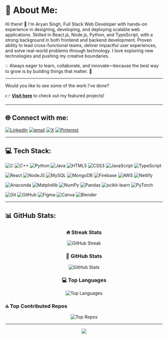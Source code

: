 # 💫 About Me:
Hi there! 👋 I'm Aryan Singh, Full Stack Web Developer with hands-on experience in designing, developing, and deploying scalable web applications. Skilled 
in React.js, Node.js, Python, and TypeScript, with a strong background in both frontend and backend development. Proven 
ability to lead cross-functional teams, deliver impactful user experiences, and solve real-world problems through technology.  I love exploring new technologies and pushing my creative boundaries.

💡 Always eager to learn, collaborate, and innovate—because the best way to grow is by building things that matter. 🚀

---
Would you like to see some of the work I've done?

👉 **[Visit here](https://github.com/AryanSinghh07?tab=repositories)** to check out my featured projects!

---

## 🌐 Connect with me:
[![LinkedIn](https://img.shields.io/badge/LinkedIn-%230077B5.svg?logo=linkedin&logoColor=white)](https://linkedin.com/in/thearyansingh07) 
[![email](https://img.shields.io/badge/Email-D14836?logo=gmail&logoColor=white)](mailto:aryan.singhh04@gmail.com) 
[![X](https://img.shields.io/badge/X-black.svg?logo=X&logoColor=white)](https://x.com/@the_aryansingh_) 
[![Pinterest](https://img.shields.io/badge/Pinterest-%23E60023.svg?logo=Pinterest&logoColor=white)](https://pinterest.com/thearyansingh07)  

---

## 💻 Tech Stack:
![C](https://img.shields.io/badge/c-%2300599C.svg?style=for-the-badge&logo=c&logoColor=white)
![C++](https://img.shields.io/badge/c++-%2300599C.svg?style=for-the-badge&logo=c%2B%2B&logoColor=white)
![Python](https://img.shields.io/badge/python-3670A0?style=for-the-badge&logo=python&logoColor=ffdd54)
![Java](https://img.shields.io/badge/java-%23ED8B00.svg?style=for-the-badge&logo=openjdk&logoColor=white)
![HTML5](https://img.shields.io/badge/html5-%23E34F26.svg?style=for-the-badge&logo=html5&logoColor=white)
![CSS3](https://img.shields.io/badge/css3-%231572B6.svg?style=for-the-badge&logo=css3&logoColor=white)
![JavaScript](https://img.shields.io/badge/javascript-%23323330.svg?style=for-the-badge&logo=javascript&logoColor=%23F7DF1E)
![TypeScript](https://img.shields.io/badge/typescript-%23007ACC.svg?style=for-the-badge&logo=typescript&logoColor=white)

![React](https://img.shields.io/badge/react-%2320232a.svg?style=for-the-badge&logo=react&logoColor=%2361DAFB)
![NodeJS](https://img.shields.io/badge/node.js-6DA55F?style=for-the-badge&logo=node.js&logoColor=white)
![MySQL](https://img.shields.io/badge/mysql-4479A1.svg?style=for-the-badge&logo=mysql&logoColor=white)
![MongoDB](https://img.shields.io/badge/MongoDB-%234ea94b.svg?style=for-the-badge&logo=mongodb&logoColor=white)
![Firebase](https://img.shields.io/badge/firebase-%23039BE5.svg?style=for-the-badge&logo=firebase)
![AWS](https://img.shields.io/badge/AWS-%23FF9900.svg?style=for-the-badge&logo=amazon-aws&logoColor=white)
![Netlify](https://img.shields.io/badge/netlify-%23000000.svg?style=for-the-badge&logo=netlify&logoColor=#00C7B7)

![Anaconda](https://img.shields.io/badge/Anaconda-%2344A833.svg?style=for-the-badge&logo=anaconda&logoColor=white)
![Matplotlib](https://img.shields.io/badge/Matplotlib-%23ffffff.svg?style=for-the-badge&logo=Matplotlib&logoColor=black)
![NumPy](https://img.shields.io/badge/numpy-%23013243.svg?style=for-the-badge&logo=numpy&logoColor=white)
![Pandas](https://img.shields.io/badge/pandas-%23150458.svg?style=for-the-badge&logo=pandas&logoColor=white)
![scikit-learn](https://img.shields.io/badge/scikit--learn-%23F7931E.svg?style=for-the-badge&logo=scikit-learn&logoColor=white)
![PyTorch](https://img.shields.io/badge/PyTorch-%23EE4C2C.svg?style=for-the-badge&logo=PyTorch&logoColor=white)

![Git](https://img.shields.io/badge/git-%23F05033.svg?style=for-the-badge&logo=git&logoColor=white)
![GitHub](https://img.shields.io/badge/github-%23121011.svg?style=for-the-badge&logo=github&logoColor=white)
![Figma](https://img.shields.io/badge/figma-%23F24E1E.svg?style=for-the-badge&logo=figma&logoColor=white)
![Canva](https://img.shields.io/badge/Canva-%2300C4CC.svg?style=for-the-badge&logo=Canva&logoColor=white)
![Blender](https://img.shields.io/badge/blender-%23F5792A.svg?style=for-the-badge&logo=blender&logoColor=white)

---

## 📊 GitHub Stats:
<div align="center">

### 🔥 Streak Stats
<img src="https://nirzak-streak-stats.vercel.app/?user=AryanSinghh07&theme=radical&hide_border=false" alt="GitHub Streak" />

### 💼 GitHub Stats
<img src="https://github-readme-stats.vercel.app/api?username=AryanSinghh07&theme=radical&hide_border=false&show_icons=true" alt="GitHub Stats" />

### 💻 Top Languages
<img src="https://github-readme-stats.vercel.app/api/top-langs/?username=AryanSinghh07&theme=radical&hide_border=false&layout=compact" alt="Top Languages" />

</div>


### 🔝 Top Contributed Repos
<div align="center">
<img src="https://github-contributor-stats.vercel.app/api?username=AryanSinghh07&limit=5&theme=radical&combine_all_yearly_contributions=true" alt="Top Repos" />
</div>

---

<div align="center">
  
[![](https://visitcount.itsvg.in/api?id=AryanSinghh07&icon=6&color=1)](https://visitcount.itsvg.in)

</div>

<!-- Proudly created with GPRM ( https://gprm.itsvg.in ) -->
